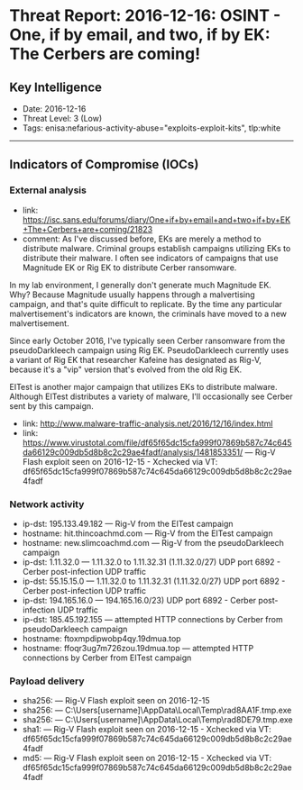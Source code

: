 # Threat Report: 2016-12-16: OSINT - One, if by email, and two, if by EK: The Cerbers are coming!


## Key Intelligence
* Date: 2016-12-16
* Threat Level: 3 (Low)
* Tags: enisa:nefarious-activity-abuse="exploits-exploit-kits", tlp:white

---

## Indicators of Compromise (IOCs)
### External analysis
* link: https://isc.sans.edu/forums/diary/One+if+by+email+and+two+if+by+EK+The+Cerbers+are+coming/21823
* comment: As I've discussed before, EKs are merely a method to distribute malware.  Criminal groups establish campaigns utilizing EKs to distribute their malware.  I often see indicators of campaigns that use Magnitude EK or Rig EK to distribute Cerber ransomware.

In my lab environment, I generally don't generate much Magnitude EK.  Why?  Because Magnitude usually happens through a malvertising campaign, and that's quite difficult to replicate.  By the time any particular malvertisement's indicators are known, the criminals have moved to a new malvertisement.

Since early October 2016, I've typically seen Cerber ransomware from the pseudoDarkleech campaign using Rig EK.  PseudoDarkleech currently uses a variant of Rig EK that researcher Kafeine has designated as Rig-V, because it's a "vip" version that's evolved from the old Rig EK.

EITest is another major campaign that utilizes EKs to distribute malware.  Although EITest distributes a variety of malware, I'll occasionally see Cerber sent by this campaign.
* link: http://www.malware-traffic-analysis.net/2016/12/16/index.html
* link: https://www.virustotal.com/file/df65f65dc15cfa999f07869b587c74c645da66129c009db5d8b8c2c29ae4fadf/analysis/1481853351/ — Rig-V Flash exploit seen on 2016-12-15 - Xchecked via VT: df65f65dc15cfa999f07869b587c74c645da66129c009db5d8b8c2c29ae4fadf

### Network activity
* ip-dst: 195.133.49.182 — Rig-V from the EITest campaign
* hostname: hit.thincoachmd.com — Rig-V from the EITest campaign
* hostname: new.slimcoachmd.com — Rig-V from the pseudoDarkleech campaign
* ip-dst: 1.11.32.0 — 1.11.32.0 to 1.11.32.31 (1.11.32.0/27) UDP port 6892 - Cerber post-infection UDP traffic
* ip-dst: 55.15.15.0 — 1.11.32.0 to 1.11.32.31 (1.11.32.0/27) UDP port 6892 - Cerber post-infection UDP traffic
* ip-dst: 194.165.16.0 — 194.165.16.0/23) UDP port 6892 - Cerber post-infection UDP traffic
* ip-dst: 185.45.192.155 — attempted HTTP connections by Cerber from pseudoDarkleech campaign
* hostname: ftoxmpdipwobp4qy.19dmua.top
* hostname: ffoqr3ug7m726zou.19dmua.top — attempted HTTP connections by Cerber from EITest campaign

### Payload delivery
* sha256: <sha256> — Rig-V Flash exploit seen on 2016-12-15
* sha256: <sha256> — C:\Users\[username]\AppData\Local\Temp\rad8AA1F.tmp.exe
* sha256: <sha256> — C:\Users\[username]\AppData\Local\Temp\rad8DE79.tmp.exe
* sha1: <sha1> — Rig-V Flash exploit seen on 2016-12-15 - Xchecked via VT: df65f65dc15cfa999f07869b587c74c645da66129c009db5d8b8c2c29ae4fadf
* md5: <md5> — Rig-V Flash exploit seen on 2016-12-15 - Xchecked via VT: df65f65dc15cfa999f07869b587c74c645da66129c009db5d8b8c2c29ae4fadf
